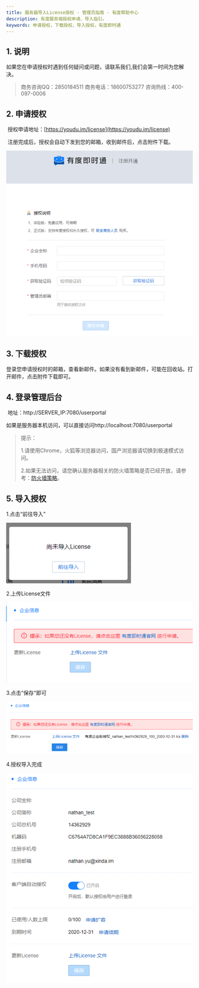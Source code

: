 ```yaml
---
title: 服务器导入License授权 - 管理员指南 - 有度帮助中心
description: 有度服务端授权申请、导入指引。
keywords: 申请授权，下载授权，导入授权，有度即时通
---
```


## 1. 说明

​	如果您在申请授权时遇到任何疑问或问题，请联系我们,我们会第一时间为您解决。

>商务咨询QQ：2850184511
>商务电话：18600753277  咨询热线：400-097-0006

## 2. 申请授权

​	授权申请地址：[https://youdu.im/license](https://youdu.im/license)

​	注册完成后，授权会自动下发到您的邮箱，收到邮件后，点击附件下载。

![image-20210415103550699](res/a01_00005/image-20210415103550699.png)

## 3. 下载授权

​	登录您申请授权时的邮箱，查看新邮件。如果没有看到新邮件，可能在回收站。打开邮件，点击附件下载即可。

## 4. 登录管理后台

​	地址：http://SERVER_IP:7080/userportal

​	如果是服务器本机访问，可以直接访问http://localhost:7080/userportal

> 提示：
>
> 1.请使用Chrome，火狐等浏览器访问，国产浏览器请切换到极速模式访问。
>
> 2.如果无法访问，请您确认服务器相关的防火墙策略是否已经开放，请参考：[防火墙策略](a01_00004.md)。

## 5. 导入授权

1.点击“前往导入”

![image-20201113182827441](res/a01_00005/image-20201113182827441.png)

2.上传License文件

![image-20201113182843109](res/a01_00005/image-20201113182843109.png)

3.点击“保存“即可

![image-20201113182916372](res/a01_00005/image-20201113182916372.png)

4.授权导入完成

![image-20201113182934293](res/a01_00005/image-20201113182934293.png)



